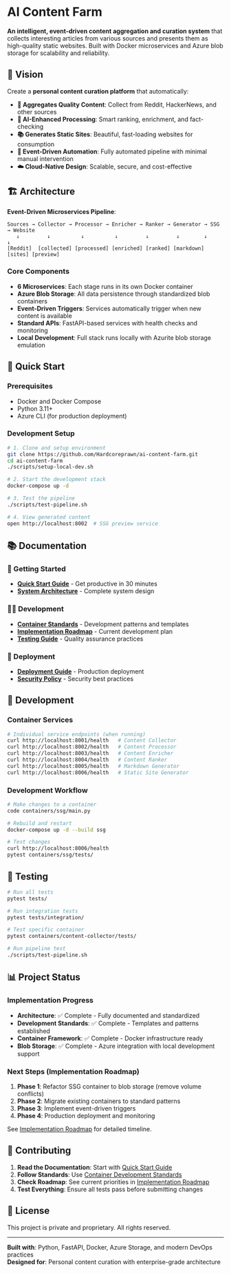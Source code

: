 # AI Content Farm

**An intelligent, event-driven content aggregation and curation system** that collects interesting articles from various sources and presents them as high-quality static websites. Built with Docker microservices and Azure blob storage for scalability and reliability.

## 🎯 Vision

Create a **personal content curation platform** that automatically:
- **🧹 Aggregates Quality Content**: Collect from Reddit, HackerNews, and other sources
- **🤖 AI-Enhanced Processing**: Smart ranking, enrichment, and fact-checking
- **📚 Generates Static Sites**: Beautiful, fast-loading websites for consumption
- **🔄 Event-Driven Automation**: Fully automated pipeline with minimal manual intervention
- **☁️ Cloud-Native Design**: Scalable, secure, and cost-effective

## 🏗️ Architecture

**Event-Driven Microservices Pipeline**:
```
Sources → Collector → Processor → Enricher → Ranker → Generator → SSG → Website
   ↓         ↓          ↓          ↓         ↓         ↓        ↓        ↓
[Reddit]  [collected] [processed] [enriched] [ranked] [markdown] [sites] [preview]
```

### Core Components
- **6 Microservices**: Each stage runs in its own Docker container
- **Azure Blob Storage**: All data persistence through standardized blob containers
- **Event-Driven Triggers**: Services automatically trigger when new content is available
- **Standard APIs**: FastAPI-based services with health checks and monitoring
- **Local Development**: Full stack runs locally with Azurite blob storage emulation

## 🚀 Quick Start

### Prerequisites
- Docker and Docker Compose
- Python 3.11+
- Azure CLI (for production deployment)

### Development Setup
```bash
# 1. Clone and setup environment
git clone https://github.com/Hardcoreprawn/ai-content-farm.git
cd ai-content-farm
./scripts/setup-local-dev.sh

# 2. Start the development stack
docker-compose up -d

# 3. Test the pipeline
./scripts/test-pipeline.sh

# 4. View generated content
open http://localhost:8002  # SSG preview service
```

## 📚 Documentation

### 🚀 Getting Started
- **[Quick Start Guide](docs/QUICK_START_GUIDE.md)** - Get productive in 30 minutes
- **[System Architecture](docs/SYSTEM_ARCHITECTURE.md)** - Complete system design

### 👨‍💻 Development
- **[Container Standards](docs/CONTAINER_DEVELOPMENT_STANDARDS.md)** - Development patterns and templates
- **[Implementation Roadmap](docs/IMPLEMENTATION_ROADMAP.md)** - Current development plan
- **[Testing Guide](docs/testing-guide.md)** - Quality assurance practices

### 🚀 Deployment
- **[Deployment Guide](docs/deployment-guide.md)** - Production deployment
- **[Security Policy](docs/security-policy.md)** - Security best practices

## 🔧 Development

### Container Services
```bash
# Individual service endpoints (when running)
curl http://localhost:8001/health   # Content Collector
curl http://localhost:8002/health   # Content Processor  
curl http://localhost:8003/health   # Content Enricher
curl http://localhost:8004/health   # Content Ranker
curl http://localhost:8005/health   # Markdown Generator
curl http://localhost:8006/health   # Static Site Generator
```

### Development Workflow
```bash
# Make changes to a container
code containers/ssg/main.py

# Rebuild and restart
docker-compose up -d --build ssg

# Test changes
curl http://localhost:8006/health
pytest containers/ssg/tests/
```

## 🧪 Testing

```bash
# Run all tests
pytest tests/

# Run integration tests
pytest tests/integration/

# Test specific container
pytest containers/content-collector/tests/

# Run pipeline test
./scripts/test-pipeline.sh
```

## 📊 Project Status

### Implementation Progress
- **Architecture**: ✅ Complete - Fully documented and standardized
- **Development Standards**: ✅ Complete - Templates and patterns established
- **Container Framework**: ✅ Complete - Docker infrastructure ready
- **Blob Storage**: ✅ Complete - Azure integration with local development support

### Next Steps (Implementation Roadmap)
1. **Phase 1**: Refactor SSG container to blob storage (remove volume conflicts)
2. **Phase 2**: Migrate existing containers to standard patterns
3. **Phase 3**: Implement event-driven triggers
4. **Phase 4**: Production deployment and monitoring

See [Implementation Roadmap](docs/IMPLEMENTATION_ROADMAP.md) for detailed timeline.

## 🤝 Contributing

1. **Read the Documentation**: Start with [Quick Start Guide](docs/QUICK_START_GUIDE.md)
2. **Follow Standards**: Use [Container Development Standards](docs/CONTAINER_DEVELOPMENT_STANDARDS.md)
3. **Check Roadmap**: See current priorities in [Implementation Roadmap](docs/IMPLEMENTATION_ROADMAP.md)
4. **Test Everything**: Ensure all tests pass before submitting changes

## 📄 License

This project is private and proprietary. All rights reserved.

---

**Built with**: Python, FastAPI, Docker, Azure Storage, and modern DevOps practices  
**Designed for**: Personal content curation with enterprise-grade architecture

